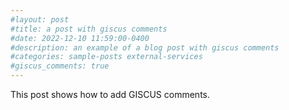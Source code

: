 ```yaml
---
#layout: post
#title: a post with giscus comments
#date: 2022-12-10 11:59:00-0400
#description: an example of a blog post with giscus comments
#categories: sample-posts external-services
#giscus_comments: true
---
```

This post shows how to add GISCUS comments.
